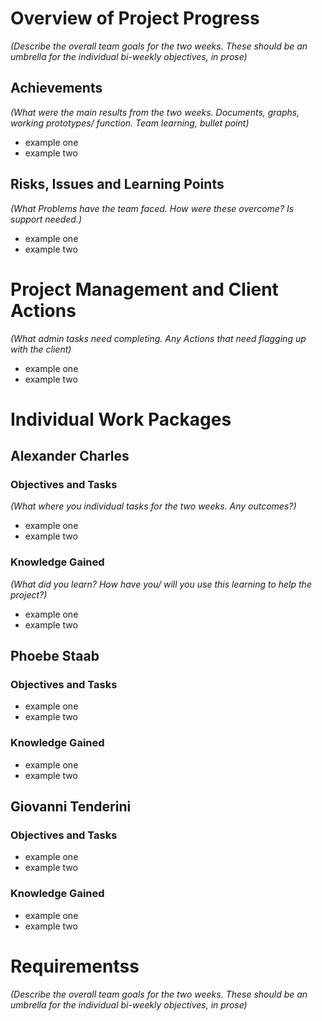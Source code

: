 # Overview of Project Progress
_(Describe the overall team goals for the two weeks. These should be an umbrella for the individual bi-weekly objectives, in prose)_

## Achievements
*(What were the main results from the two weeks. Documents, graphs, working prototypes/ function. Team learning, bullet point)*

- example one
- example two

## Risks, Issues and Learning Points
*(What Problems have the team faced. How were these overcome? Is support needed.)*

* example one
* example two

# Project Management and Client Actions
*(What admin tasks need completing. Any Actions that need flagging up with the client)*

- example one
- example two

# Individual Work Packages

## Alexander Charles

### Objectives and Tasks
*(What where you individual tasks for the two weeks. Any outcomes?)*

- example one
- example two

### Knowledge Gained
*(What did you learn? How have you/ will you use this learning to help the
 project?)*

- example one
- example two

## Phoebe Staab

### Objectives and Tasks
- example one
- example two

### Knowledge Gained
- example one
- example two

## Giovanni Tenderini

### Objectives and Tasks
- example one
- example two

### Knowledge Gained
- example one
- example two

# Requirementss
_(Describe the overall team goals for the two weeks. These should be an umbrella for the individual bi-weekly objectives, in prose)_
